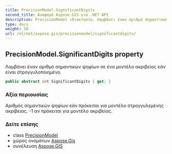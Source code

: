 ```yaml
---
title: PrecisionModel.SignificantDigits
second_title: Αναφορά Aspose.GIS για .NET API
description: PrecisionModel ιδιοκτησία. Λαμβάνει έναν αριθμό σημαντικών ψηφίων σε ένα μοντέλο ακριβείας εάν είναι στρογγυλοποιημένο.
type: docs
weight: 50
url: /el/net/aspose.gis/precisionmodel/significantdigits/
---
```

## PrecisionModel.SignificantDigits property

Λαμβάνει έναν αριθμό σημαντικών ψηφίων σε ένα μοντέλο ακριβείας εάν είναι στρογγυλοποιημένο.

```csharp
public abstract int SignificantDigits { get; }
```

### Αξία περιουσίας

Αριθμός σημαντικών ψηφίων εάν πρόκειται για μοντέλο στρογγυλεμένης ακρίβειας. -1 αν πρόκειται για μοντέλο ακριβείας.

### Δείτε επίσης

* class [PrecisionModel](../)
* χώρος ονομάτων [Aspose.Gis](../../precisionmodel/)
* συνέλευση [Aspose.GIS](../../../)


